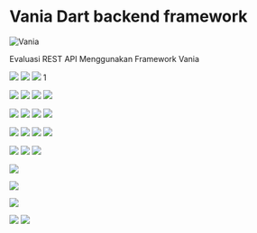 
# Vania Dart backend framework

![Vania](https://vdart.dev/img/logo.png)

Evaluasi REST API Menggunakan Framework Vania

<!-- ss_customers -->
![](./storage/app/image/customers/create.png)
![](./storage/app/image/customers/read.png)
![](./storage/app/image/customers/update.png)
1[](./storage/app/image/customers/delete.png)

<!-- ss_vendors -->
![](./storage/app/image/vendors/create.png)
![](./storage/app/image/vendors/read.png)
![](./storage/app/image/vendors/update.png)
![](./storage/app/image/vendors/delete.png)

<!-- ss_products -->
![](./storage/app/image/products/create.png)
![](./storage/app/image/products/read.png)
![](./storage/app/image/products/update.png)
![](./storage/app/image/products/delete.png)

<!-- ss_productNote -->
![](./storage/app/image/productNote/create.png)
![](./storage/app/image/productNote/read.png)
![](./storage/app/image/productNote/update.png)
![](./storage/app/image/productNote/delete.png)

<!-- ss_orders -->
![](./storage/app/image/orders/create.png)
![](./storage/app/image/orders/read.png)
![](./storage/app/image/orders/delete.png)

<!-- ss_register -->
![](./storage/app/image/register/register.png)

<!-- ss_login -->
![](./storage/app/image/login/login.png)

<!-- ss_logout -->
![](./storage/app/image/logout/logout.png)

<!-- CONTOH HASIL YANG SUDAH MENGGUNAKAN AUTH (saya mencontohkan pada customers) -->
<!-- ss_customersAuth -->
![](./storage/app/image/customersAuth/berhasil.png)
![](./storage/app/image/customersAuth/gagal.png)